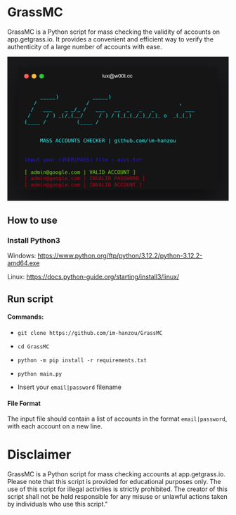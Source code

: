 # GrassMC

GrassMC is a Python script for mass checking the validity of accounts on app.getgrass.io. It provides a convenient and efficient way to verify the authenticity of a large number of accounts with ease.

<img src="https://github.com/im-hanzou/GrassMC/blob/main/src/grass.png" width=550>


## How to use
### Install Python3
Windows: https://www.python.org/ftp/python/3.12.2/python-3.12.2-amd64.exe

Linux: https://docs.python-guide.org/starting/install3/linux/
## Run script
#### Commands:
- `git clone https://github.com/im-hanzou/GrassMC`

- `cd GrassMC`

- `python -m pip install -r requirements.txt`

- `python main.py`

- Insert your `email|password` filename
#### File Format
The input file should contain a list of accounts in the format `email|password`, with each account on a new line.

# Disclaimer
GrassMC is a Python script for mass checking accounts at app.getgrass.io. Please note that this script is provided for educational purposes only. The use of this script for illegal activities is strictly prohibited. The creator of this script shall not be held responsible for any misuse or unlawful actions taken by individuals who use this script."
